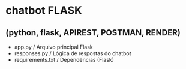 # chatbot FLASK 
## (python, flask, APIREST, POSTMAN, RENDER)
<ul> 
  <li>app.py / Arquivo principal Flask</li>
  <li>responses.py / Lógica de respostas do chatbot </li>
  <li> requirements.txt / Dependências (Flask)</li>
</ul>

